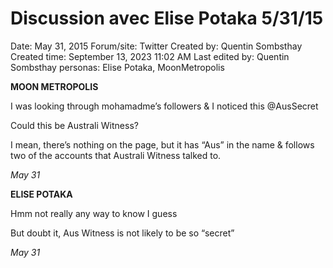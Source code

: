 # Discussion avec Elise Potaka 5/31/15

Date: May 31, 2015
Forum/site: Twitter
Created by: Quentin Sombsthay
Created time: September 13, 2023 11:02 AM
Last edited by: Quentin Sombsthay
personas: Elise Potaka, MoonMetropolis

**MOON METROPOLIS**

I was looking through mohamadme’s followers & I noticed this @AusSecret

Could this be Australi Witness?

I mean, there’s nothing on the page, but it has “Aus” in the name & follows two of the accounts that Australi Witness talked to.

*May 31*

**ELISE POTAKA**

Hmm not really any way to know I guess

But doubt it, Aus Witness is not likely to be so “secret”

*May 31*